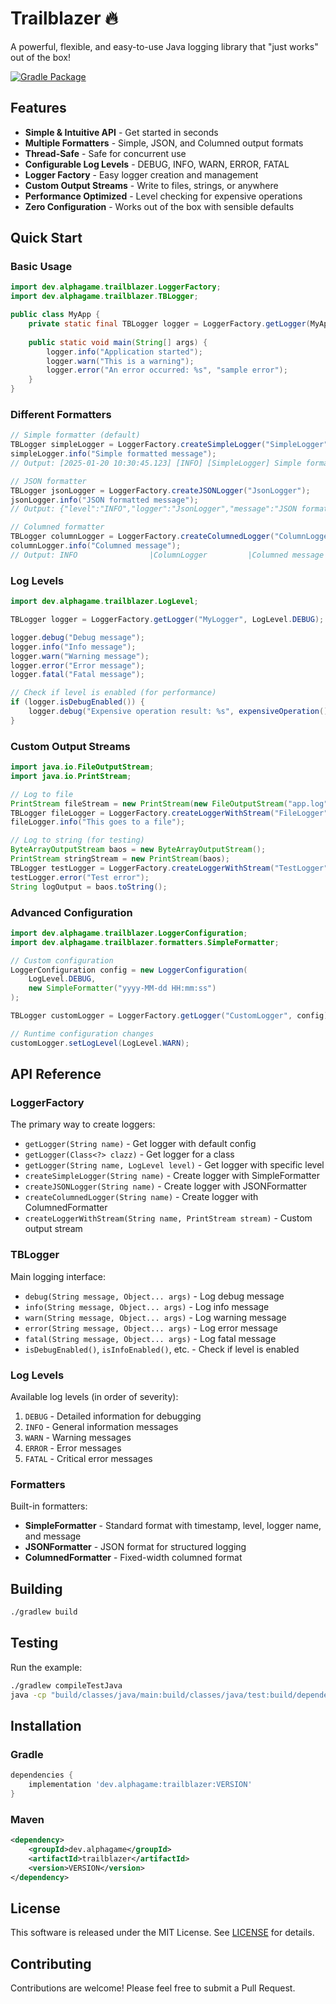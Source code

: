 # Trailblazer 🔥

A powerful, flexible, and easy-to-use Java logging library that "just works" out of the box!

[![Gradle Package](https://github.com/AlphaGameDeveloper/Trailblazer/actions/workflows/gradle-publish.yml/badge.svg)](https://github.com/AlphaGameDeveloper/Trailblazer/actions/workflows/gradle-publish.yml)

## Features

- **Simple & Intuitive API** - Get started in seconds
- **Multiple Formatters** - Simple, JSON, and Columned output formats
- **Thread-Safe** - Safe for concurrent use
- **Configurable Log Levels** - DEBUG, INFO, WARN, ERROR, FATAL
- **Logger Factory** - Easy logger creation and management
- **Custom Output Streams** - Write to files, strings, or anywhere
- **Performance Optimized** - Level checking for expensive operations
- **Zero Configuration** - Works out of the box with sensible defaults

## Quick Start

### Basic Usage

```java
import dev.alphagame.trailblazer.LoggerFactory;
import dev.alphagame.trailblazer.TBLogger;

public class MyApp {
    private static final TBLogger logger = LoggerFactory.getLogger(MyApp.class);
    
    public static void main(String[] args) {
        logger.info("Application started");
        logger.warn("This is a warning");
        logger.error("An error occurred: %s", "sample error");
    }
}
```

### Different Formatters

```java
// Simple formatter (default)
TBLogger simpleLogger = LoggerFactory.createSimpleLogger("SimpleLogger");
simpleLogger.info("Simple formatted message");
// Output: [2025-01-20 10:30:45.123] [INFO] [SimpleLogger] Simple formatted message

// JSON formatter
TBLogger jsonLogger = LoggerFactory.createJSONLogger("JsonLogger");
jsonLogger.info("JSON formatted message");
// Output: {"level":"INFO","logger":"JsonLogger","message":"JSON formatted message","timestamp":1674213045123}

// Columned formatter
TBLogger columnLogger = LoggerFactory.createColumnedLogger("ColumnLogger");
columnLogger.info("Columned message");
// Output: INFO                |ColumnLogger         |Columned message     |
```

### Log Levels

```java
import dev.alphagame.trailblazer.LogLevel;

TBLogger logger = LoggerFactory.getLogger("MyLogger", LogLevel.DEBUG);

logger.debug("Debug message");
logger.info("Info message");
logger.warn("Warning message");
logger.error("Error message");
logger.fatal("Fatal message");

// Check if level is enabled (for performance)
if (logger.isDebugEnabled()) {
    logger.debug("Expensive operation result: %s", expensiveOperation());
}
```

### Custom Output Streams

```java
import java.io.FileOutputStream;
import java.io.PrintStream;

// Log to file
PrintStream fileStream = new PrintStream(new FileOutputStream("app.log"));
TBLogger fileLogger = LoggerFactory.createLoggerWithStream("FileLogger", fileStream);
fileLogger.info("This goes to a file");

// Log to string (for testing)
ByteArrayOutputStream baos = new ByteArrayOutputStream();
PrintStream stringStream = new PrintStream(baos);
TBLogger testLogger = LoggerFactory.createLoggerWithStream("TestLogger", stringStream);
testLogger.error("Test error");
String logOutput = baos.toString();
```

### Advanced Configuration

```java
import dev.alphagame.trailblazer.LoggerConfiguration;
import dev.alphagame.trailblazer.formatters.SimpleFormatter;

// Custom configuration
LoggerConfiguration config = new LoggerConfiguration(
    LogLevel.DEBUG, 
    new SimpleFormatter("yyyy-MM-dd HH:mm:ss")
);

TBLogger customLogger = LoggerFactory.getLogger("CustomLogger", config);

// Runtime configuration changes
customLogger.setLogLevel(LogLevel.WARN);
```

## API Reference

### LoggerFactory

The primary way to create loggers:

- `getLogger(String name)` - Get logger with default config
- `getLogger(Class<?> clazz)` - Get logger for a class
- `getLogger(String name, LogLevel level)` - Get logger with specific level
- `createSimpleLogger(String name)` - Create logger with SimpleFormatter
- `createJSONLogger(String name)` - Create logger with JSONFormatter
- `createColumnedLogger(String name)` - Create logger with ColumnedFormatter
- `createLoggerWithStream(String name, PrintStream stream)` - Custom output stream

### TBLogger

Main logging interface:

- `debug(String message, Object... args)` - Log debug message
- `info(String message, Object... args)` - Log info message
- `warn(String message, Object... args)` - Log warning message
- `error(String message, Object... args)` - Log error message
- `fatal(String message, Object... args)` - Log fatal message
- `isDebugEnabled()`, `isInfoEnabled()`, etc. - Check if level is enabled

### Log Levels

Available log levels (in order of severity):

1. `DEBUG` - Detailed information for debugging
2. `INFO` - General information messages
3. `WARN` - Warning messages
4. `ERROR` - Error messages
5. `FATAL` - Critical error messages

### Formatters

Built-in formatters:

- **SimpleFormatter** - Standard format with timestamp, level, logger name, and message
- **JSONFormatter** - JSON format for structured logging
- **ColumnedFormatter** - Fixed-width columned format

## Building

```bash
./gradlew build
```

## Testing

Run the example:

```bash
./gradlew compileTestJava
java -cp "build/classes/java/main:build/classes/java/test:build/dependencies/*" dev.alphagame.trailblazer.TrailblazerExample
```

## Installation

### Gradle

```gradle
dependencies {
    implementation 'dev.alphagame:trailblazer:VERSION'
}
```

### Maven

```xml
<dependency>
    <groupId>dev.alphagame</groupId>
    <artifactId>trailblazer</artifactId>
    <version>VERSION</version>
</dependency>
```

## License

This software is released under the MIT License. See [LICENSE](LICENSE) for details.

## Contributing

Contributions are welcome! Please feel free to submit a Pull Request.
